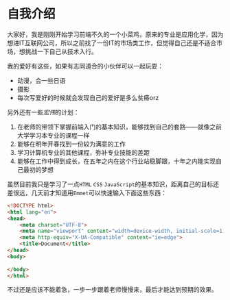 # 自我介绍

大家好，我是刚刚开始学习前端不久的一个小菜鸡，原来的专业是应用化学，因为想进IT互联网公司，所以之前找了一份IT的市场类工作，但觉得自己还是不适合市场，想挑战一下自己从技术入行。

我的爱好有这些，如果有志同道合的小伙伴可以一起玩耍：
* 动漫，会一些日语
* 摄影
* 每次写爱好的时候就会发现自己的爱好是多么贫瘠orz

另外还有一些*宏伟*的计划：
1. 在老师的带领下掌握前端入门的基本知识，能够找到自己的套路——就像之前大学学习本专业的课程一样
2. 能够在明年开春找到一份较为满意的工作
3. 学习计算机专业的其他课程，弥补专业技能的差距
4. 能够在工作中得到成长，在五年之内在这个行业站稳脚跟，十年之内能实现自己最初的梦想

虽然目前我只是学习了一点`HTML` `CSS` `JavaScript`的基本知识，距离自己的目标还差很远，几天前才知道用`Emmet`可以快速输入下面这些东西：
```html
<!DOCTYPE html>
<html lang="en">
<head>
    <meta charset="UTF-8">
    <meta name="viewport" content="width=device-width, initial-scale=1.0">
    <meta http-equiv="X-UA-Compatible" content="ie=edge">
    <title>Document</title>
</head>
<body>
    
</body>
</html>
```
不过还是应该不能着急，一步一步跟着老师慢慢来，最后才能达到预期的效果。
